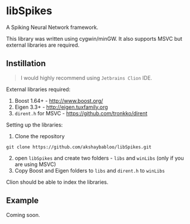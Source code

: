 # libSpikes

A Spiking Neural Network framework.

This library was written using cygwin/minGW. It also supports MSVC but external libraries are required.

## Instillation

> I would highly recommend using `Jetbrains Clion` IDE.

External libraries required:

1. Boost 1.64+ - http://www.boost.org/
2. Eigen 3.3+ - http://eigen.tuxfamily.org
3. `dirent.h` for MSVC - https://github.com/tronkko/dirent

Setting up the libraries:

1. Clone the repository
```
git clone https://github.com/akshaybabloo/libSpikes.git
```
2. open `libSpikes` and create two folders - `libs` and `winLibs` (only if you are using MSVC)
3. Copy Boost and Eigen folders to `libs` and `dirent.h` to `winLibs`

Clion should be able to index the libraries.

## Example

Coming soon.
